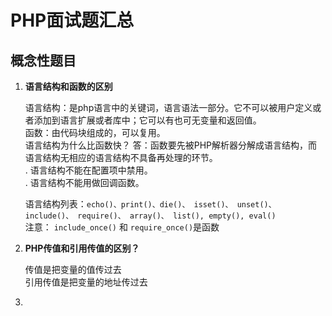 PHP面试题汇总
============

## 概念性题目

1. **语言结构和函数的区别**

	语言结构：是php语言中的关键词，语言语法一部分。它不可以被用户定义或者添加到语言扩展或者库中；它可以有也可无变量和返回值。  
    函数：由代码块组成的，可以复用。  
    语言结构为什么比函数快？  答：函数要先被PHP解析器分解成语言结构，而语言结构无相应的语言结构不具备再处理的环节。  
    . 语言结构不能在配置项中禁用。  
    . 语言结构不能用做回调函数。
    
    语言结构列表：`echo()、print()、die()、 isset()、 unset()、 include()、 require()、 array()、 list(), empty(), eval()`  
    注意： `include_once()` 和 `require_once()`是函数
    
2. **PHP传值和引用传值的区别？**

	传值是把变量的值传过去  
    引用传值是把变量的地址传过去  
    
3. 